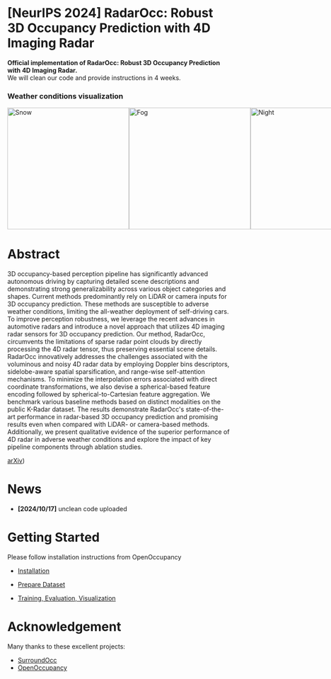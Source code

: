 

# [NeurIPS 2024] RadarOcc: Robust 3D Occupancy Prediction with 4D Imaging Radar

**Official implementation of RadarOcc: Robust 3D Occupancy Prediction with 4D Imaging Radar.**  
We will clean our code and provide instructions in 4 weeks.

### Weather conditions visualization

<div style="display: flex; justify-content: space-between;">
  <img src="https://github.com/user-attachments/assets/38dae50c-0ffb-44de-8d2b-846eeb3ae4ad" width="275" alt="Snow" />
  <img src="https://github.com/user-attachments/assets/bd7658a8-4ec4-4138-bf1a-16f83933dfeb" width="275" alt="Fog" />
  <img src="https://github.com/user-attachments/assets/1aefbdfe-9920-449c-8ad4-0b44a5ce7c0c" width="275" alt="Night" />
</div>


# Abstract 

3D occupancy-based perception pipeline has significantly advanced autonomous driving by capturing detailed scene descriptions and demonstrating strong generalizability across various object categories and shapes. Current methods predominantly rely on LiDAR or camera inputs for 3D occupancy prediction. These methods are susceptible to adverse weather conditions, limiting the all-weather deployment of self-driving cars. To improve perception robustness, we leverage the recent advances in automotive radars and introduce a novel approach that utilizes 4D imaging radar sensors for 3D occupancy prediction. Our method, RadarOcc, circumvents the limitations of sparse radar point clouds by directly processing the 4D radar tensor, thus preserving essential scene details. RadarOcc innovatively addresses the challenges associated with the voluminous and noisy 4D radar data by employing Doppler bins descriptors, sidelobe-aware spatial sparsification, and range-wise self-attention mechanisms. To minimize the interpolation errors associated with direct coordinate transformations, we also devise a spherical-based feature encoding followed by spherical-to-Cartesian feature aggregation. We benchmark various baseline methods based on distinct modalities on the public K-Radar dataset. The results demonstrate RadarOcc's state-of-the-art performance in radar-based 3D occupancy prediction and promising results even when compared with LiDAR- or camera-based methods. Additionally, we present qualitative evidence of the superior performance of 4D radar in adverse weather conditions and explore the impact of key pipeline components through ablation studies.

[arXiv](https://arxiv.org/abs/2405.14014)) 



# News
- **[2024/10/17]** unclean code uploaded



# Getting Started
Please follow installation instructions from OpenOccupancy

- [Installation](docs/install.md) 

- [Prepare Dataset](docs/prepare_data.md)

- [Training, Evaluation, Visualization](docs/trainval.md)


# Acknowledgement

Many thanks to these excellent projects:
- [SurroundOcc](https://github.com/weiyithu/SurroundOcc)
- [OpenOccupancy](https://github.com/JeffWang987/OpenOccupancy)
